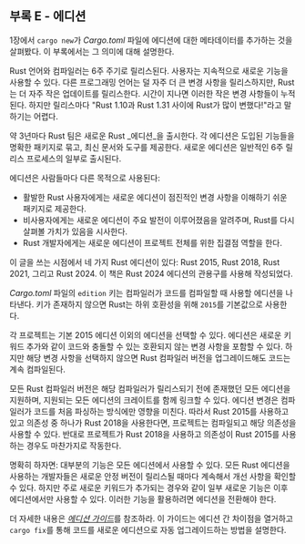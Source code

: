 ## 부록 E - 에디션

1장에서 `cargo new`가 _Cargo.toml_ 파일에 에디션에 대한 메타데이터를 추가하는 것을 살펴봤다. 이 부록에서는 그 의미에 대해 설명한다.

Rust 언어와 컴파일러는 6주 주기로 릴리스된다. 사용자는 지속적으로 새로운 기능을 사용할 수 있다. 다른 프로그래밍 언어는 덜 자주 더 큰 변경 사항을 릴리스하지만, Rust는 더 자주 작은 업데이트를 릴리스한다. 시간이 지나면 이러한 작은 변경 사항들이 누적된다. 하지만 릴리스마다 "Rust 1.10과 Rust 1.31 사이에 Rust가 많이 변했다!"라고 말하기는 어렵다.

약 3년마다 Rust 팀은 새로운 Rust _에디션_을 출시한다. 각 에디션은 도입된 기능들을 명확한 패키지로 묶고, 최신 문서와 도구를 제공한다. 새로운 에디션은 일반적인 6주 릴리스 프로세스의 일부로 출시된다.

에디션은 사람들마다 다른 목적으로 사용된다:

- 활발한 Rust 사용자에게는 새로운 에디션이 점진적인 변경 사항을 이해하기 쉬운 패키지로 제공한다.
- 비사용자에게는 새로운 에디션이 주요 발전이 이루어졌음을 알려주며, Rust를 다시 살펴볼 가치가 있음을 시사한다.
- Rust 개발자에게는 새로운 에디션이 프로젝트 전체를 위한 집결점 역할을 한다.

이 글을 쓰는 시점에서 네 가지 Rust 에디션이 있다: Rust 2015, Rust 2018, Rust 2021, 그리고 Rust 2024. 이 책은 Rust 2024 에디션의 관용구를 사용해 작성되었다.

_Cargo.toml_ 파일의 `edition` 키는 컴파일러가 코드를 컴파일할 때 사용할 에디션을 나타낸다. 키가 존재하지 않으면 Rust는 하위 호환성을 위해 `2015`를 기본값으로 사용한다.

각 프로젝트는 기본 2015 에디션 이외의 에디션을 선택할 수 있다. 에디션은 새로운 키워드 추가와 같이 코드와 충돌할 수 있는 호환되지 않는 변경 사항을 포함할 수 있다. 하지만 해당 변경 사항을 선택하지 않으면 Rust 컴파일러 버전을 업그레이드해도 코드는 계속 컴파일된다.

모든 Rust 컴파일러 버전은 해당 컴파일러가 릴리스되기 전에 존재했던 모든 에디션을 지원하며, 지원되는 모든 에디션의 크레이트를 함께 링크할 수 있다. 에디션 변경은 컴파일러가 코드를 처음 파싱하는 방식에만 영향을 미친다. 따라서 Rust 2015를 사용하고 있고 의존성 중 하나가 Rust 2018을 사용한다면, 프로젝트는 컴파일되고 해당 의존성을 사용할 수 있다. 반대로 프로젝트가 Rust 2018을 사용하고 의존성이 Rust 2015를 사용하는 경우도 마찬가지로 작동한다.

명확히 하자면: 대부분의 기능은 모든 에디션에서 사용할 수 있다. 모든 Rust 에디션을 사용하는 개발자들은 새로운 안정 버전이 릴리스될 때마다 계속해서 개선 사항을 확인할 수 있다. 하지만 주로 새로운 키워드가 추가되는 경우와 같이 일부 새로운 기능은 이후 에디션에서만 사용할 수 있다. 이러한 기능을 활용하려면 에디션을 전환해야 한다.

더 자세한 내용은 [_에디션 가이드_](https://doc.rust-lang.org/stable/edition-guide/)를 참조하라. 이 가이드는 에디션 간 차이점을 열거하고 `cargo fix`를 통해 코드를 새로운 에디션으로 자동 업그레이드하는 방법을 설명한다.


